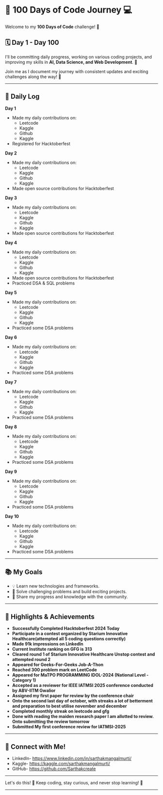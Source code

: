 # 🚀 100 Days of Code Journey 💻

Welcome to my **100 Days of Code** challenge! 🎯

## 🗓 Day 1 - Day 100 
I'll be committing daily progress, working on various coding projects, and improving my skills in **AI, Data Science, and Web Development**. 🌟

Join me as I document my journey with consistent updates and exciting challenges along the way! 🎉

---

## 📅 Daily Log
**Day 1**  
- Made my daily contributions on:  
  - Leetcode  
  - Kaggle  
  - Github  
  - Kaggle  
- Registered for Hacktoberfest  

**Day 2**  
- Made my daily contributions on:  
  - Leetcode  
  - Kaggle  
  - Github  
  - Kaggle  
- Made open source contributions for Hacktoberfest  

**Day 3**  
- Made my daily contributions on:  
  - Leetcode  
  - Kaggle  
  - Github  
  - Kaggle  
- Made open source contributions for Hacktoberfest  

**Day 4**  
- Made my daily contributions on:  
  - Leetcode  
  - Kaggle  
  - Github  
  - Kaggle  
- Made open source contributions for Hacktoberfest  
- Practiced DSA & SQL problems  

**Day 5**  
- Made my daily contributions on:  
  - Leetcode  
  - Kaggle  
  - Github  
  - Kaggle  
- Practiced some DSA problems

**Day 6**  
- Made my daily contributions on:  
  - Leetcode  
  - Kaggle  
  - Github  
  - Kaggle  
- Practiced some DSA problems

**Day 7**  
- Made my daily contributions on:  
  - Leetcode  
  - Kaggle  
  - Github  
  - Kaggle  
- Practiced some DSA problems

**Day 8**  
- Made my daily contributions on:  
  - Leetcode  
  - Kaggle  
  - Github  
  - Kaggle  
- Practiced some DSA problems

**Day 9**  
- Made my daily contributions on:  
  - Leetcode  
  - Kaggle  
  - Github  
  - Kaggle  
- Practiced some DSA problems

**Day 10**  
- Made my daily contributions on:  
  - Leetcode  
  - Kaggle  
  - Github  
  - Kaggle  
- Practiced some DSA problems

---

## 📚 My Goals
- 💡 Learn new technologies and frameworks.
- 🧠 Solve challenging problems and build exciting projects.
- 🌱 Share my progress and knowledge with the community.

---

## 🏅 Highlights & Achievements
- **Successfully Completed Hacktoberfest 2024 Today**
- **Participate in a contest organized by Starium Innovative Healthcare(attempted all 5 coding questions correctly)**
- **Made 91k impressions on LinkedIn**
- **Current Institute ranking on GFG is 313**
- **Cleared round 1 of Starium Innovative Healthcare Unstop contest and attempted round 2**
- **Appeared for Geeks-For-Geeks Job-A-Thon**
- **Reached 300 problem mark on LeetCode**
- **Appeared for MaTPO PROGRAMMING IDOL-2024 (National Level - Category 1)**
- **Accepted as a reviewer for IEEE IATMSI 2025 conference conducted by ABV-IITM Gwalior**
- **Assigned my first paper for review by the conference chair**
- **Onto the second last day of october, with streaks a lot of betterment and preparation to best utilise november and december**
- **Completed monthly streak on leetcode and gfg**
- **Done with reading the maiden research paper I am allotted to review. Onto submitting the review tomorrow**
- **Submitted My first conference review for IATMSI-2025**

---

## 🔗 Connect with Me!
- LinkedIn- https://www.linkedin.com/in/sarthakmangalmurti/
- Kaggle- https://kaggle.com/sarthakmangalmurti/
- GitHub- https://github.com/Sarthakcreate

---

Let's do this! 💪 Keep coding, stay curious, and never stop learning! 🎯

---
